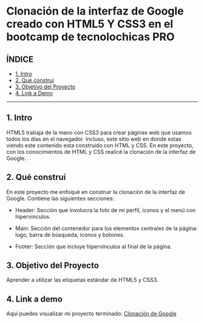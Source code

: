 # Clonación de la interfaz de Google creado con HTML5 Y CSS3 en el bootcamp de tecnolochicas PRO


## **ÍNDICE**

* [1. Intro](https://github.com/dsantif/clonacion_google/edit/main/README.md#1-intro)
* [2. Qué construí](https://github.com/dsantif/clonacion_google/edit/main/README.md#2-qu%C3%A9-constru%C3%AD)
* [3. Objetivo del Proyecto](https://github.com/dsantif/clonacion_google/edit/main/README.md#3-objetivo-del-proyecto)
* [4. Link a Demo](https://github.com/dsantif/clonacion_google/edit/main/README.md#4-link-a-demo)

****
## 1. Intro
HTML5 trabaja de la mano con CSS3 para crear páginas web que usamos todos los días en el navegador. Incluso, este sitio web en donde estas viendo este contenido esta construido con HTML y CSS. En este proyecto, con los conocimientos de HTML y CSS realicé la clonación de la interfaz de Google.

## 2. Qué construí
En este proyecto me enfoqué en construir la clonación de la interfaz de Google. Contiene las siguientes secciones: 

* Header: Sección que involucra la foto de mi perfil, iconos y el menú con hipervínculos.

* Main: Sección del contenedor para los elementos centrales de la página: logo, barra de búsqueda, iconos y botones.

* Footer: Sección que incluye hipervínculos al final de la página. 

## 3. Objetivo del Proyecto
Aprender a utilizar las etiquetas estándar de HTML5 y CSS3.

## 4. Link a demo
Aquí puedes visualizar mi proyecto terminado: [Clonación de Google](#)
